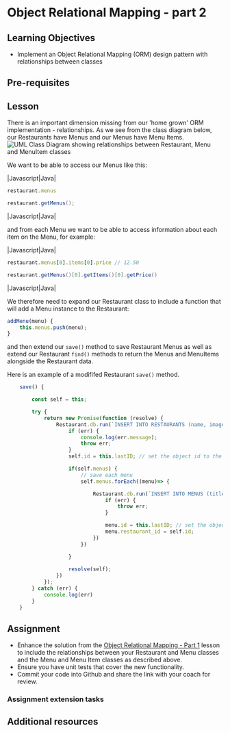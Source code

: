 # Object Relational Mapping - part 2

## Learning Objectives
* Implement an Object Relational Mapping (ORM) design pattern with relationships between classes

## Pre-requisites

## Lesson
There is an important dimension missing from our 'home grown' ORM implementation - relationships. As we see from the class diagram below, our Restaurants have Menus and our Menus have Menu Items. 
![UML Class Diagram showing relationships between Restaurant, Menu and MenuItem classes](https://user-images.githubusercontent.com/1316724/105141638-5d11d500-5af1-11eb-98ee-d177df9c5894.png)

We want to be able to access our Menus like this:

|Javascript|Java|
```javascript
restaurant.menus 
```
```java
restaurant.getMenus();
```
|Javascript|Java|

and from each Menu we want to be able to access information about each item on the Menu, for example:

|Javascript|Java|
```javascript
restaurant.menus[0].items[0].price // 12.50
```
```java
restaurant.getMenus()[0].getItems()[0].getPrice()
```
|Javascript|Java|

We therefore need to expand our Restaurant class to include a function that will add a Menu instance to the Restaurant:

```javascript
addMenu(menu) {
    this.menus.push(menu);
}
```

and then extend our `save()` method to save Restaurant Menus as well as extend our Restaurant `find()` methods to return the Menus and MenuItems alongside the Restaurant data.

Here is an example of a modififed Restaurant `save()` method.

```javascript
    save() {

        const self = this;

        try {
            return new Promise(function (resolve) {
                Restaurant.db.run(`INSERT INTO RESTAURANTS (name, image) VALUES (?, ?)`, [self.name, self.image], function (err) {
                    if (err) {
                        console.log(err.message);
                        throw err;
                    }
                    self.id = this.lastID; // set the object id to the inserted row id

                    if(self.menus) {
                        // save each menu
                        self.menus.forEach((menu)=> {

                            Restaurant.db.run(`INSERT INTO MENUS (title, restaurant_id) VALUES (?, ?)`, [menu.title, self.id], function (err) {   
                                if (err) {
                                    throw err;
                                }

                                menu.id = this.lastID; // set the object id to the inserted row id            
                                menu.restaurant_id = self.id;
                            })
                        })

                    }
       
                    resolve(self);
                })
            });
        } catch (err) {
            console.log(err)
        }
    }
```

## Assignment

* Enhance the solution from the [Object Relational Mapping - Part 1](https://multiverselearningproducts.github.io/curriculum/Bootcamp/Unit-3-Relational_Databases/0.3.7-Object_Relational_Mapping_part_1.html) lesson to include the relationships between your Restaurant and Menu classes and the Menu and Menu Item classes as described above.
* Ensure you have unit tests that cover the new functionality.
* Commit your code into Github and share the link with your coach for review.


### Assignment extension tasks


## Additional resources
